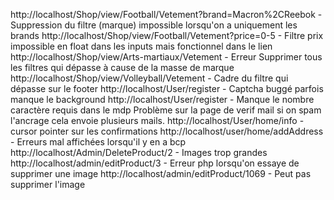 http://localhost/Shop/view/Football/Vetement?brand=Macron%2CReebok - Suppression du filtre (marque) impossible lorsqu'on a uniquement les brands
http://localhost/Shop/view/Football/Vetement?price=0-5 - Filtre prix impossible en float dans les inputs mais fonctionnel dans le lien
http://localhost/Shop/view/Arts-martiaux/Vetement - Erreur Supprimer tous les filtres qui dépasse à cause de la masse de marque
http://localhost/Shop/view/Volleyball/Vetement - Cadre du filtre qui dépasse sur le footer
http://localhost/User/register - Captcha buggé parfois manque le background 
http://localhost/User/register - Manque le nombre caractère requis dans le mdp 
Problème sur la page de verif mail si on spam l'ancrage cela envoie plusieurs mails.
http://localhost/User/home/info - cursor pointer sur les confirmations
http://localhost/user/home/addAddress - Erreurs mal affichées lorsqu'il y en a bcp
http://localhost/Admin/DeleteProduct/2 - Images trop grandes
http://localhost/admin/editProduct/3 - Erreur php lorsqu'on essaye de supprimer une image
http://localhost/admin/editProduct/1069 - Peut pas supprimer l'image